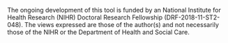 The ongoing development of this tool is funded by an National Institute for Health Research (NIHR) Doctoral Research Fellowship (DRF-2018-11-ST2-048). The views expressed are those of the author(s) and not necessarily those of the NIHR or the Department of Health and Social Care.
